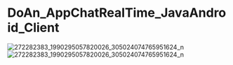 # DoAn_AppChatRealTime_JavaAndroid_Client
 
![272282383_1990295057820026_305024074765951624_n](https://user-images.githubusercontent.com/99701816/210057837-196aa753-550c-447e-a674-e2c3797e2088.jpg)
![272282383_1990295057820026_305024074765951624_n](https://user-images.githubusercontent.com/99701816/210057855-47aa7ef0-2323-4731-b625-4fb718484504.jpg)
